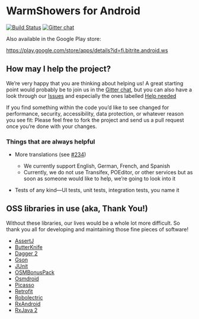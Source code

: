 # WarmShowers for Android

[![Build Status](https://travis-ci.org/warmshowers/wsandroid.svg?branch=master)](https://travis-ci.org/warmshowers/wsandroid) [![Gitter chat](https://badges.gitter.im/warmshowers-wsandroid/Lobby.png)](https://gitter.im/warmshowers-wsandroid/Lobby)


Also available in the Google Play store:

https://play.google.com/store/apps/details?id=fi.bitrite.android.ws

## How may I help the project?

We’re very happy that you are thinking about helping us!
A great starting point would probably be to join us in the [Gitter chat](https://gitter.im/warmshowers-wsandroid/Lobby), but you can also have a look through our [Issues](https://github.com/warmshowers/wsandroid/issues) and especially the ones labelled [Help needed](https://github.com/warmshowers/wsandroid/labels/Help%20needed)

If you find something within the code you’d like to see changed for performance, security, accessibility, data protection, or whatever reason you see fit: Please feel free to fork the project and send us a pull request once you’re done with your changes.

### Things that are always helpful

* More translations (see [#234](https://github.com/warmshowers/wsandroid/issues/234))
  * We currently support English, German, French, and Spanish
  * Currently, we do not use Transifex, POEditor, or other services but as soon as someone would like to help, we’re going to look into it

* Tests of any kind—UI tests, unit tests, integration tests, you name it

## OSS libraries in use (aka, Thank You!)

Without these libraries, our lives would be a whole lot more difficult. So thank you all for developing and maintaining those fine pieces of software!

* [AssertJ](https://github.com/joel-costigliola/assertj-core)
* [ButterKnife](https://github.com/JakeWharton/butterknife)
* [Dagger 2](https://github.com/google/dagger)
* [Gson](https://github.com/google/gson)
* [JUnit](https://github.com/junit-team/junit4)
* [OSMBonusPack](https://github.com/MKergall/osmbonuspack)
* [Osmdroid](https://osmdroid.github.io/osmdroid)
* [Picasso](https://github.com/square/picasso)
* [Retrofit](https://github.com/square/retrofit)
* [Robolectric](https://github.com/robolectric/robolectric)
* [RxAndroid](https://github.com/ReactiveX/RxAndroid)
* [RxJava 2](https://github.com/ReactiveX/RxJava)
